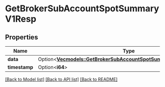 # GetBrokerSubAccountSpotSummaryV1Resp

## Properties

Name | Type | Description | Notes
------------ | ------------- | ------------- | -------------
**data** | Option<[**Vec<models::GetBrokerSubAccountSpotSummaryV1RespDataInner>**](GetBrokerSubAccountSpotSummaryV1Resp_data_inner.md)> |  | [optional]
**timestamp** | Option<**i64**> |  | [optional]

[[Back to Model list]](../README.md#documentation-for-models) [[Back to API list]](../README.md#documentation-for-api-endpoints) [[Back to README]](../README.md)


